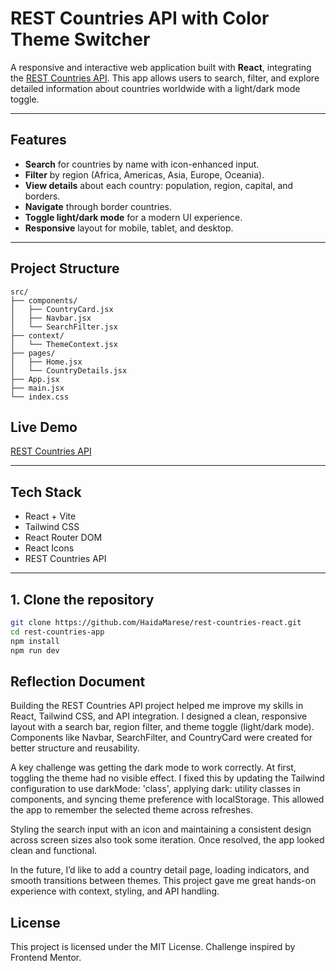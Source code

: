 #  REST Countries API with Color Theme Switcher

A responsive and interactive web application built with **React**, integrating the [REST Countries API](https://restcountries.com/). This app allows users to search, filter, and explore detailed information about countries worldwide  with a light/dark mode toggle.

---

##  Features

- **Search** for countries by name with icon-enhanced input.
- **Filter** by region (Africa, Americas, Asia, Europe, Oceania).
- **View details** about each country: population, region, capital, and borders.
- **Navigate** through border countries.
- **Toggle light/dark mode** for a modern UI experience.
- **Responsive** layout for mobile, tablet, and desktop.

---

## Project Structure
```
src/
├── components/
│   ├── CountryCard.jsx
│   ├── Navbar.jsx
│   └── SearchFilter.jsx
├── context/
│   └── ThemeContext.jsx
├── pages/
│   ├── Home.jsx
│   └── CountryDetails.jsx
├── App.jsx
├── main.jsx
└── index.css
```

## Live Demo 

[REST Countries API ](https://haida-rest-countries-explorer.netlify.app/)

---

##  Tech Stack

- React + Vite
- Tailwind CSS
- React Router DOM
- React Icons
- REST Countries API

---

## 1. Clone the repository
```bash
git clone https://github.com/HaidaMarese/rest-countries-react.git
cd rest-countries-app
npm install
npm run dev
```

##  Reflection Document
Building the REST Countries API project helped me improve my skills in React, Tailwind CSS, and API integration. I designed a clean, responsive layout with a search bar, region filter, and theme toggle (light/dark mode). Components like Navbar, SearchFilter, and CountryCard were created for better structure and reusability.

A key challenge was getting the dark mode to work correctly. At first, toggling the theme had no visible effect. I fixed this by updating the Tailwind configuration to use darkMode: 'class', applying dark: utility classes in components, and syncing theme preference with localStorage. This allowed the app to remember the selected theme across refreshes.

Styling the search input with an icon and maintaining a consistent design across screen sizes also took some iteration. Once resolved, the app looked clean and functional.

In the future, I’d like to add a country detail page, loading indicators, and smooth transitions between themes. This project gave me great hands-on experience with context, styling, and API handling.

## License
This project is licensed under the MIT License. Challenge inspired by Frontend Mentor.
